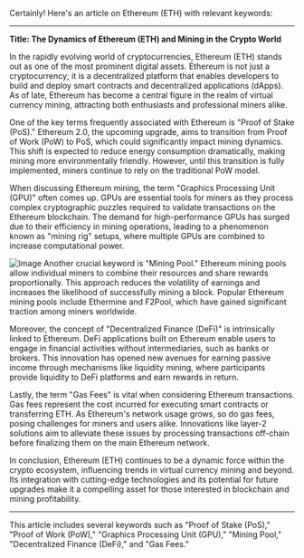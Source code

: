 Certainly! Here's an article on Ethereum (ETH) with relevant keywords:

---

**Title: The Dynamics of Ethereum (ETH) and Mining in the Crypto World**

In the rapidly evolving world of cryptocurrencies, Ethereum (ETH) stands out as one of the most prominent digital assets. Ethereum is not just a cryptocurrency; it is a decentralized platform that enables developers to build and deploy smart contracts and decentralized applications (dApps). As of late, Ethereum has become a central figure in the realm of virtual currency mining, attracting both enthusiasts and professional miners alike.

One of the key terms frequently associated with Ethereum is "Proof of Stake (PoS)." Ethereum 2.0, the upcoming upgrade, aims to transition from Proof of Work (PoW) to PoS, which could significantly impact mining dynamics. This shift is expected to reduce energy consumption dramatically, making mining more environmentally friendly. However, until this transition is fully implemented, miners continue to rely on the traditional PoW model.

When discussing Ethereum mining, the term "Graphics Processing Unit (GPU)" often comes up. GPUs are essential tools for miners as they process complex cryptographic puzzles required to validate transactions on the Ethereum blockchain. The demand for high-performance GPUs has surged due to their efficiency in mining operations, leading to a phenomenon known as "mining rig" setups, where multiple GPUs are combined to increase computational power.


![Image](https://github.com/user-attachments/assets/31692037-0104-4703-abd1-696b6a7dd41b)
Another crucial keyword is "Mining Pool." Ethereum mining pools allow individual miners to combine their resources and share rewards proportionally. This approach reduces the volatility of earnings and increases the likelihood of successfully mining a block. Popular Ethereum mining pools include Ethermine and F2Pool, which have gained significant traction among miners worldwide.

Moreover, the concept of "Decentralized Finance (DeFi)" is intrinsically linked to Ethereum. DeFi applications built on Ethereum enable users to engage in financial activities without intermediaries, such as banks or brokers. This innovation has opened new avenues for earning passive income through mechanisms like liquidity mining, where participants provide liquidity to DeFi platforms and earn rewards in return.

Lastly, the term "Gas Fees" is vital when considering Ethereum transactions. Gas fees represent the cost incurred for executing smart contracts or transferring ETH. As Ethereum's network usage grows, so do gas fees, posing challenges for miners and users alike. Innovations like layer-2 solutions aim to alleviate these issues by processing transactions off-chain before finalizing them on the main Ethereum network.

In conclusion, Ethereum (ETH) continues to be a dynamic force within the crypto ecosystem, influencing trends in virtual currency mining and beyond. Its integration with cutting-edge technologies and its potential for future upgrades make it a compelling asset for those interested in blockchain and mining profitability.

--- 

This article includes several keywords such as "Proof of Stake (PoS)," "Proof of Work (PoW)," "Graphics Processing Unit (GPU)," "Mining Pool," "Decentralized Finance (DeFi)," and "Gas Fees."